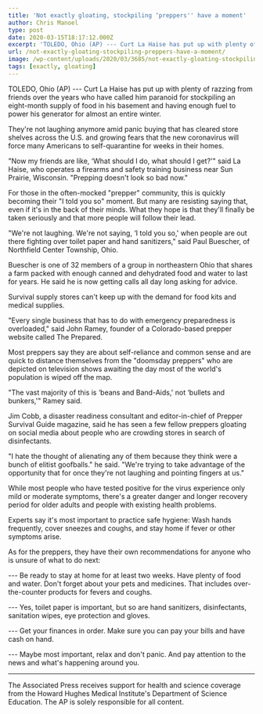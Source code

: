 ```yaml
---
title: 'Not exactly gloating, stockpiling ‘preppers'' have a moment'
author: Chris Manoel
type: post
date: 2020-03-15T18:17:12.000Z
excerpt: 'TOLEDO, Ohio (AP) --- Curt La Haise has put up with plenty of razzing from friends over the years who have called him paranoid for stockpiling an eight-month supply of food in his basement and having enough fuel to power his generator for almost an entire winter. They''re not laughing anymore amid panic buying that&hellip;'
url: /not-exactly-gloating-stockpiling-preppers-have-a-moment/
image: /wp-content/uploads/2020/03/3685/not-exactly-gloating-stockpiling-preppers-have-a-moment.jpg
tags: [exactly, gloating]
---
```


TOLEDO, Ohio (AP) --- Curt La Haise has put up with plenty of razzing from friends over the years who have called him paranoid for stockpiling an eight-month supply of food in his basement and having enough fuel to power his generator for almost an entire winter.

They're not laughing anymore amid panic buying that has cleared store shelves across the U.S. and growing fears that the new coronavirus will force many Americans to self-quarantine for weeks in their homes.

"Now my friends are like, ‘What should I do, what should I get?'" said La Haise, who operates a firearms and safety training business near Sun Prairie, Wisconsin. "Prepping doesn't look so bad now."

For those in the often-mocked "prepper" community, this is quickly becoming their "I told you so" moment. But many are resisting saying that, even if it's in the back of their minds. What they hope is that they'll finally be taken seriously and that more people will follow their lead.

"We're not laughing. We're not saying, ‘I told you so,' when people are out there fighting over toilet paper and hand sanitizers," said Paul Buescher, of Northfield Center Township, Ohio.

Buescher is one of 32 members of a group in northeastern Ohio that shares a farm packed with enough canned and dehydrated food and water to last for years. He said he is now getting calls all day long asking for advice.

Survival supply stores can't keep up with the demand for food kits and medical supplies.

"Every single business that has to do with emergency preparedness is overloaded," said John Ramey, founder of a Colorado-based prepper website called The Prepared.

Most preppers say they are about self-reliance and common sense and are quick to distance themselves from the "doomsday preppers" who are depicted on television shows awaiting the day most of the world's population is wiped off the map.

"The vast majority of this is ‘beans and Band-Aids,' not ‘bullets and bunkers,'" Ramey said.

Jim Cobb, a disaster readiness consultant and editor-in-chief of Prepper Survival Guide magazine, said he has seen a few fellow preppers gloating on social media about people who are crowding stores in search of disinfectants.

"I hate the thought of alienating any of them because they think were a bunch of elitist goofballs." he said. "We're trying to take advantage of the opportunity that for once they're not laughing and pointing fingers at us."

While most people who have tested positive for the virus experience only mild or moderate symptoms, there's a greater danger and longer recovery period for older adults and people with existing health problems.

Experts say it's most important to practice safe hygiene: Wash hands frequently, cover sneezes and coughs, and stay home if fever or other symptoms arise.

As for the preppers, they have their own recommendations for anyone who is unsure of what to do next:

\--- Be ready to stay at home for at least two weeks. Have plenty of food and water. Don't forget about your pets and medicines. That includes over-the-counter products for fevers and coughs.

\--- Yes, toilet paper is important, but so are hand sanitizers, disinfectants, sanitation wipes, eye protection and gloves.

\--- Get your finances in order. Make sure you can pay your bills and have cash on hand.

\--- Maybe most important, relax and don't panic. And pay attention to the news and what's happening around you.

* * *

The Associated Press receives support for health and science coverage from the Howard Hughes Medical Institute's Department of Science Education. The AP is solely responsible for all content.
